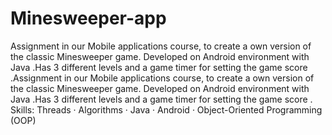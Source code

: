 # Minesweeper-app
Assignment in our Mobile applications course, to create a own version of the classic Minesweeper game. Developed on Android environment with Java .Has 3 different levels and a game timer for setting the game score .Assignment in our Mobile applications course, to create a own version of the classic Minesweeper game. Developed on Android environment with Java .Has 3 different levels and a game timer for setting the game score .
Skills: Threads · Algorithms · Java · Android · Object-Oriented Programming (OOP)
